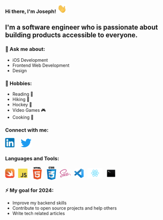 ### Hi there, I'm Joseph!  <img  alt="#" width="30px" src="https://github.com/joevegacoding/joevegacoding/blob/main/assets/hello.gif">


## I'm a software engineer who is passionate about building products accessible to everyone.

### 💬 Ask me about:

- iOS Development
- Frontend Web Development
- Design

### 🦦 Hobbies:

- Reading 📖
- Hiking 🥾
- Hockey 🏒
- Video Games 🎮
- Cooking 🥘

###  Connect with me:

[<img  alt="#" width="30px" src="https://github.com/joevegacoding/joevegacoding/blob/main/assets/linkedin.png">][Linkedin] &nbsp; &nbsp; [<img  alt="#" width="35px"  src="https://github.com/joevegacoding/joevegacoding/blob/main/assets/2021%20Twitter%20logo%20-%20blue.png">][Twitter] &nbsp; 

###  Languages and Tools:
<img  align="center" alt="#" width="30px" src="https://github.com/joevegacoding/joevegacoding/blob/main/assets/swift.png">  &nbsp;
<img  align="center" alt="#" width="30px" src="https://github.com/joevegacoding/joevegacoding/blob/main/assets/javascript.png"> &nbsp;
<img  align="center" alt="#" width="40px" src="https://github.com/joevegacoding/joevegacoding/blob/main/assets/htmllogo.png"> &nbsp; 
<img  align="center"  alt="#" width="30px" src="https://github.com/joevegacoding/joevegacoding/blob/main/assets/css.png"> &nbsp; 
<img  align="center" alt="#" width="35px" src="https://github.com/joevegacoding/joevegacoding/blob/main/assets/sass.png"> &nbsp; 
<img  align="center"  alt="#" width="30px" src="https://github.com/joevegacoding/joevegacoding/blob/main/assets/vscode.png"> &nbsp; 
<img  align="center" alt="#" width="50px" src="https://github.com/joevegacoding/joevegacoding/blob/main/assets/react.png"> &nbsp; 
<img  align="center" alt="#" width="30px" src="https://github.com/joevegacoding/joevegacoding/blob/main/assets/terminal.png">  &nbsp;

### ⚡️ My goal for 2024:
- Improve my backend skills 
- Contribute to open source projects and help others
- Write tech related articles




[Linkedin]: https://www.linkedin.com/in/joseph-bouhanef-824798174/
[Twitter]: https://twitter.com/JosephCodes_

